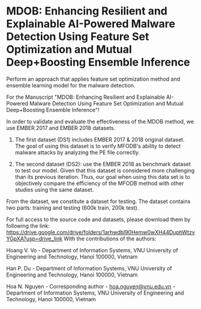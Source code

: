 
# MDOB: Enhancing Resilient and Explainable AI-Powered Malware Detection Using Feature Set Optimization and Mutual Deep+Boosting Ensemble Inference


Perform an approach that applies feature set optimization method and ensemble learning model for the malware detection.

For the Manuscript "MDOB: Enhancing Resilient and Explainable AI-Powered Malware Detection Using Feature Set Optimization and Mutual Deep+Boosting Ensemble Inference"!

In order to validate and evaluate the effectiveness of the MDOB method, we use EMBER 2017 and EMBER 2018 datasets.

1. The first dataset (DS1) includes EMBER 2017 & 2018 original dataset. The goal of using this dataset is to verify MFODB's ability to detect malware attacks by analyzing the PE file correctly.

2. The second dataset (DS2):  use the EMBER 2018 as benchmark dataset to test our model. Given that this dataset is considered more challenging than its previous iteration. Thus, our goal when using this data set is to objectively compare the efficiency of the MFODB method with other studies using the same dataset.

From the dataset, we constitute a dataset for testing. The dataset contains two parts: training and testing (600k train, 200k test).

For full access to the source code and datasets, please download them by following the link: 
https://drive.google.com/drive/folders/1arhwdbl90Hemw0wXH44DuphWtzvYGpXA?usp=drive_link
With the contributions of the authors:

Hoang V. Vo - Department of Information Systems, VNU University of Engineering and Technology, Hanoi 100000, Vietnam

Han P. Du - Department of Information Systems, VNU University of Engineering and Technology, Hanoi 100000, Vietnam

Hoa N. Nguyen - Corresponding author - hoa.nguyen@vnu.edu.vn - Department of Information Systems, VNU University of Engineering and Technology, Hanoi 100000, Vietnam



